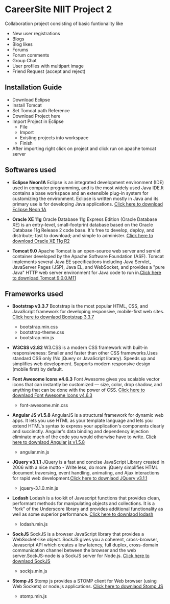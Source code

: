 # CareerSite NIIT Project 2
Collaboration project consisting of basic funtionality like
 - New user registrations
 - Blogs
 - Blog likes
 - Forums
 - Forum comments
 - Group Chat
 - User profiles with multipart image 
 - Friend Request (accept and reject)

 ## Installation Guide
 
-  Download Eclipse
-  Install Tomcat
- Set Tomcat path Reference
- Download Project here
- Import Project in Eclipse
   - File
   - Import
   - Existing projects into workspace
   - Finish
- After importing right click on project and click run on apache tomcat server

## Softwares used

 - **Eclipse Neon1A** Eclipse is an integrated development environment (IDE) used in computer programming, and is the most widely used Java IDE.It contains a base workspace and an extensible plug-in system for customizing the environment. Eclipse is written mostly in Java and its primary use is for developing Java applications. [Click here to download Eclipse Neon 1A]

 - **Oracle XE 11g**
	Oracle Database 11g Express Edition (Oracle Database XE) is an entry-level, small-footprint database based on the Oracle Database 11g Release 2 code base. It's free to develop, deploy, and distribute; fast to download; and simple to administer.
    [Click here to download Oracle XE 11g R2]

 - **Tomcat 9.0** Apache Tomcat is an open-source web server and servlet container developed by the Apache Software Foundation (ASF). Tomcat implements several Java EE specifications including Java Servlet, JavaServer Pages (JSP), Java EL, and WebSocket, and provides a "pure Java" HTTP web server environment for Java code to run in.[Click here to download Tomcat 9.0.0.M11]

## Frameworks used

 - **Bootstrap v3.3.7** Bootstrap is the most popular HTML, CSS, and JavaScript framework for developing responsive, mobile-first web sites. [Click here to downlaod Bootstrap 3.3.7] 

      - bootstrap.min.css
      - bootstrap-theme.css
      - bootstrap.min.js
 - **W3CSS v2.82** W3.CSS is a modern CSS framework with built-in responsiveness: Smaller and faster than other CSS frameworks.Uses standard CSS only (No jQuery or JavaScript library). Speeds up and simplifies web development. Supports modern responsive design (mobile first) by default. 
 - **Font Awesome Icons v4.6.3** Font Awesome gives you scalable vector icons that can instantly be customized — size, color, drop shadow, and anything that can be done with the power of CSS. [Click here to downlaod Font Awesome Icons v4.6.3]

      - font-awesome.min.css
 - **Angular JS v1.5.8** AngularJS is a structural framework for dynamic web apps. It lets you use HTML as your template language and lets you extend HTML's syntax to express your application's components clearly and succinctly. Angular's data binding and dependency injection eliminate much of the code you would otherwise have to write. [Click here to downlaod Angular js v1.5.8] 

      - angular.min.js
 - **JQuery v3.1.1** JQuery is a fast and concise JavaScript Library created in 2006 with a nice motto - Write less, do more. jQuery simplifies HTML document traversing, event handling, animating, and Ajax interactions for rapid web development.[Click here to downlaod JQuery v3.1.1]

      - jquery-3.1.0.min.js
      
- **Lodash**
	Lodash is a toolkit of Javascript functions that provides clean, performant methods for manipulating objects and collections. It is a "fork" of the Underscore library and provides additional functionality as well as some superior performance. [Click here to downlaod lodash](https://raw.githubusercontent.com/lodash/lodash/4.16.4/dist/lodash.js)
	- lodash.min.js
	
-	**SockJS**
	SockJS is a browser JavaScript library that provides a WebSocket-like object. SockJS gives you a coherent, cross-browser, Javascript API which creates a low latency, full duplex, cross-domain communication channel between the browser and the web server.SockJS-node is a SockJS server for Node.js. [Click here to downlaod SockJS](http://cdn.sockjs.org/sockjs-0.3.4.min.js)
	- sockjs.min.js
	
- **Stomp JS**
	Stomp js provides a STOMP client for Web browser (using Web Sockets) or node.js applications.
  [Click here to downlaod Stomp JS](https://raw.githubusercontent.com/jmesnil/stomp-websocket/master/lib/stomp.min.js)
	- stomp.min.js
	
 [Click here to download Eclipse Neon 1A]: <http://www.eclipse.org/downloads/download.php?file=/technology/epp/downloads/release/neon/1a/eclipse-jee-neon-1a-win32-x86_64.zip&mirror_id=1109>
[Click here to download Oracle XE 11g R2]: <http://download.oracle.com/otn/nt/oracle11g/xe/OracleXE112_Win64.zip>
 [Click here to download Tomcat 9.0.0.M11]: <http://redrockdigimark.com/apachemirror/tomcat/tomcat-9/v9.0.0.M11/bin/apache-tomcat-9.0.0.M11-windows-x64.zip>
 [Click here to downlaod Bootstrap 3.3.7]: <https://github.com/twbs/bootstrap/releases/download/v3.3.7/bootstrap-3.3.7-dist.zip>
 [Click here to downlaod Font Awesome Icons v4.6.3]: <http://fontawesome.io/assets/font-awesome-4.7.0.zip>
 [Click here to downlaod Angular js v1.5.8]: <http://code.angularjs.org/1.6.0-rc.2/angular-1.6.0-rc.2.zip>
 [Click here to downlaod JQuery v3.1.1]: <https://code.jquery.com/jquery-3.1.1.min.js>
